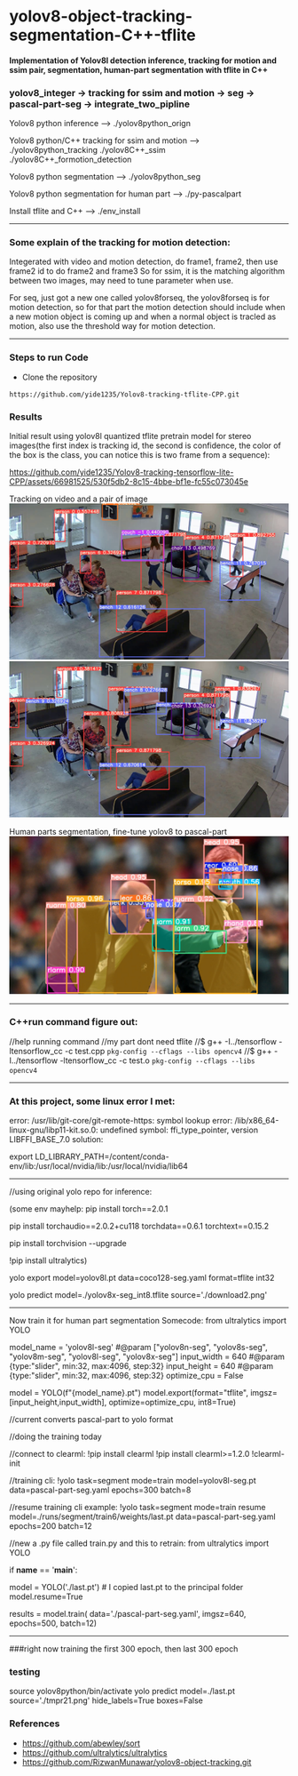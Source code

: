 # yolov8-object-tracking-segmentation-C++-tflite

#### Implementation of Yolov8l detection inference, tracking for motion and ssim pair, segmentation, human-part segmentation with tflite in C++

### yolov8_integer -> tracking for ssim and motion -> seg -> pascal-part-seg -> integrate_two_pipline

Yolov8 python inference                             --> ./yolov8python_orign

Yolov8 python/C++ tracking for ssim and motion      --> ./yolov8python_tracking  ./yolov8C++_ssim ./yolov8C++_formotion_detection

Yolov8 python segmentation                          --> ./yolov8python_seg

Yolov8 python segmentation for human part           --> ./py-pascalpart

Install tflite and C++                              --> ./env_install


-------

### Some explain of the tracking for motion detection:
Integerated with video and motion detection, do frame1, frame2, then use frame2 id to do frame2 and frame3
So for ssim, it is the matching algorithm between two images, may need to tune parameter when use.

For seq, just got a new one called yolov8forseq, the yolov8forseq is for motion detection, so for that part
the motion detection should include when a new motion object is coming up and when a normal object is 
tracled as motion, also use the threshold way for motion detection.

-------
### Steps to run Code

- Clone the repository
```
https://github.com/yide1235/Yolov8-tracking-tflite-CPP.git
```
### Results
Initial result using yolov8l quantized tflite pretrain model for stereo images(the first index is tracking id, the second is confidence, the color of the box is the class, you can notice this is two frame from a sequence):

https://github.com/yide1235/Yolov8-tracking-tensorflow-lite-CPP/assets/66981525/530f5db2-8c15-4bbe-bf1e-fc55c073045e

Tracking on video and a pair of image
![](./assets/1.jpg)
![](./assets/2.jpg)

Human parts segmentation, fine-tune yolov8 to pascal-part
![](./assets/3.jpg)

-------

### C++run command figure out:
//help running command
//my part dont need tflite
//$ g++ -I../tensorflow -ltensorflow_cc -c test.cpp `pkg-config --cflags --libs opencv4`
//$ g++ -I../tensorflow -ltensorflow_cc -c test.o `pkg-config --cflags --libs 
opencv4`

-------

### At this project, some linux error I met: 

error: /usr/lib/git-core/git-remote-https: symbol lookup error: /lib/x86_64-linux-gnu/libp11-kit.so.0: undefined symbol: ffi_type_pointer, version LIBFFI_BASE_7.0
solution: 

export LD_LIBRARY_PATH=/content/conda-env/lib:/usr/local/nvidia/lib:/usr/local/nvidia/lib64

-------

//using original yolo repo for inference:

(some env mayhelp: pip install torch==2.0.1

pip install torchaudio==2.0.2+cu118 torchdata==0.6.1 torchtext==0.15.2

pip install torchvision --upgrade

!pip install ultralytics)

yolo export model=yolov8l.pt data=coco128-seg.yaml format=tflite int32

yolo predict model=./yolov8x-seg_int8.tflite source='./download2.png'

-------

Now train it for human part segmentation
Somecode: from ultralytics import YOLO

model_name = 'yolov8l-seg' #@param ["yolov8n-seg", "yolov8s-seg", "yolov8m-seg", "yolov8l-seg", "yolov8x-seg"]
input_width = 640 #@param {type:"slider", min:32, max:4096, step:32}
input_height = 640 #@param {type:"slider", min:32, max:4096, step:32}
optimize_cpu = False

model = YOLO(f"{model_name}.pt") 
model.export(format="tflite", imgsz=[input_height,input_width], optimize=optimize_cpu, int8=True)

//current converts pascal-part to yolo format

//doing the training today

//connect to clearml: !pip install clearml
!pip install clearml>=1.2.0
!clearml-init


//training cli: !yolo task=segment mode=train model=yolov8l-seg.pt data=pascal-part-seg.yaml epochs=300 batch=8

//resume training cli example: !yolo task=segment mode=train resume model=./runs/segment/train6/weights/last.pt data=pascal-part-seg.yaml epochs=200 batch=12 

//new a .py file called train.py and this to retrain:
from ultralytics import YOLO

if __name__ == '__main__':
  
  model = YOLO('./last.pt') # I copied last.pt to the principal folder
  model.resume=True

  results = model.train(
    data='./pascal-part-seg.yaml',
    imgsz=640,
    epochs=500,
    batch=12)

-------

###right now training the first 300 epoch, then last 300 epoch
### testing
source yolov8python/bin/activate
yolo predict model=./last.pt source='./tmpr21.png' hide_labels=True boxes=False



### References
- https://github.com/abewley/sort
- https://github.com/ultralytics/ultralytics
- https://github.com/RizwanMunawar/yolov8-object-tracking.git





